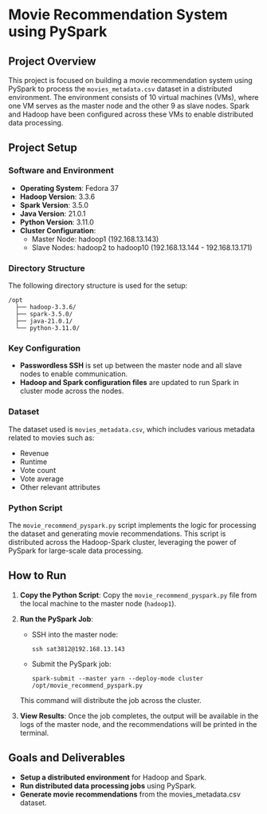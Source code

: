 
# Movie Recommendation System using PySpark

## Project Overview

This project is focused on building a movie recommendation system using PySpark to process the `movies_metadata.csv` dataset in a distributed environment. The environment consists of 10 virtual machines (VMs), where one VM serves as the master node and the other 9 as slave nodes. Spark and Hadoop have been configured across these VMs to enable distributed data processing.

## Project Setup

### Software and Environment

- **Operating System**: Fedora 37
- **Hadoop Version**: 3.3.6
- **Spark Version**: 3.5.0
- **Java Version**: 21.0.1
- **Python Version**: 3.11.0
- **Cluster Configuration**: 
  - Master Node: hadoop1 (192.168.13.143)
  - Slave Nodes: hadoop2 to hadoop10 (192.168.13.144 - 192.168.13.171)
  
### Directory Structure

The following directory structure is used for the setup:

```
/opt
  ├── hadoop-3.3.6/
  ├── spark-3.5.0/
  ├── java-21.0.1/
  └── python-3.11.0/
```

### Key Configuration

- **Passwordless SSH** is set up between the master node and all slave nodes to enable communication.
- **Hadoop and Spark configuration files** are updated to run Spark in cluster mode across the nodes.

### Dataset

The dataset used is `movies_metadata.csv`, which includes various metadata related to movies such as:
- Revenue
- Runtime
- Vote count
- Vote average
- Other relevant attributes

### Python Script

The `movie_recommend_pyspark.py` script implements the logic for processing the dataset and generating movie recommendations. This script is distributed across the Hadoop-Spark cluster, leveraging the power of PySpark for large-scale data processing.

## How to Run

1. **Copy the Python Script**: Copy the `movie_recommend_pyspark.py` file from the local machine to the master node (`hadoop1`).

2. **Run the PySpark Job**:
   - SSH into the master node:
     ```
     ssh sat3812@192.168.13.143
     ```
   - Submit the PySpark job:
     ```
     spark-submit --master yarn --deploy-mode cluster /opt/movie_recommend_pyspark.py
     ```
   This command will distribute the job across the cluster.

3. **View Results**: Once the job completes, the output will be available in the logs of the master node, and the recommendations will be printed in the terminal.


## Goals and Deliverables

- **Setup a distributed environment** for Hadoop and Spark.
- **Run distributed data processing jobs** using PySpark.
- **Generate movie recommendations** from the movies_metadata.csv dataset.
